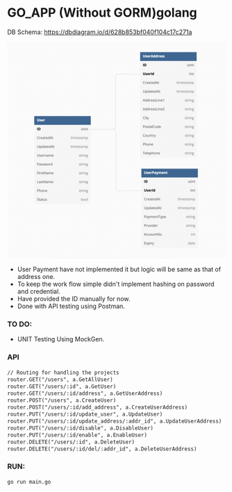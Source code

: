 # GO_APP (Without GORM)golang

DB Schema: https://dbdiagram.io/d/628b853bf040f104c17c271a

![](https://github.com/KSahu1705/GO_APP/blob/master/db.png)

- User Payment have not implemented it but logic will be same as that of address one.
- To keep the work flow simple didn't implement hashing on password and credential.
- Have provided the ID manually for now.
- Done with API testing using Postman.

### TO DO:
- UNIT Testing Using MockGen.

### API
```Golang
// Routing for handling the projects
router.GET("/users", a.GetAllUser)
router.GET("/users/:id", a.GetUser)
router.GET("/users/:id/address", a.GetUserAddress)
router.POST("/users", a.CreateUser)
router.POST("/users/:id/add_address", a.CreateUserAddress)
router.PUT("/users/:id/update_user", a.UpdateUser)
router.PUT("/users/:id/update_address/:addr_id", a.UpdateUserAddress)
router.PUT("/users/:id/disable", a.DisableUser)
router.PUT("/users/:id/enable", a.EnableUser)
router.DELETE("/users/:id", a.DeleteUser)
router.DELETE("/users/:id/del/:addr_id", a.DeleteUserAddress)
```

### RUN:

`go run main.go`